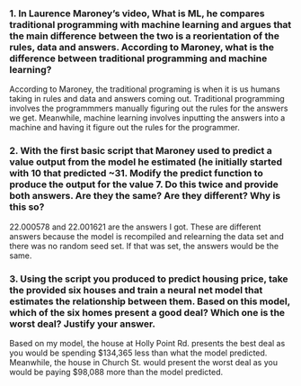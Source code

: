 ### **1. In Laurence Maroney’s video, What is ML, he compares traditional programming with machine learning and argues that the main difference between the two is a reorientation of the rules, data and answers.  According to Maroney, what is the difference between traditional programming and machine learning?**

According to Maroney, the traditional programing is when it is us humans taking in rules and data and answers coming out. Traditional programming involves the programmmers manually figuring out the rules for the answers we get. Meanwhile, machine learning involves inputting the answers into a machine and having it figure out the rules for the programmer.

### **2. With the first basic script that Maroney used to predict a value output from the model he estimated (he initially started with 10 that predicted ~31.  Modify the predict function to produce the output for the value 7.  Do this twice and provide both answers.  Are they the same?  Are they different?  Why is this so?**

22.000578 and 22.001621 are the answers I got. These are different answers because the model is recompiled and relearning the data set and there was no random seed set. If that was set, the answers would be the same.

### **3. Using the script you produced to predict housing price, take the provided six houses and train a neural net model that estimates the relationship between them.  Based on this model, which of the six homes present a good deal?  Which one is the worst deal?  Justify your answer.**

Based on my model, the house at Holly Point Rd. presents the best deal as you would be spending $134,365 less than what the model predicted. Meanwhile, the house in Church St. would present the worst deal as you would be paying $98,088 more than the model predicted. 
